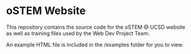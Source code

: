 # oSTEM Website
This repository contains the source code for the oSTEM @ UCSD website as well as training files used by the Web Dev Project Team.

An example HTML file is included in the /examples folder for you to view.
